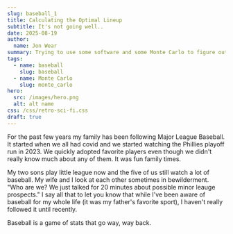 ```yaml
---
slug: baseball_1
title: Calculating the Optimal Lineup
subtitle: It's not going well..
date: 2025-08-19
author:
  name: Jon Wear
summary: Trying to use some software and some Monte Carlo to figure out the best lineup for the Phillies
tags:
  - name: baseball
    slug: baseball
  - name: Monte Carlo
    slug: monte_carlo
hero:
  src: /images/hero.png
  alt: alt name
css: /css/retro-sci-fi.css
draft: true
---
```


For the past few years my family has been following Major League Baseball.  It started when we all had covid and we started watching the Phillies playoff run in 2023.  We quickly adopted favorite players even though we didn't really know much about any of them.  It was fun family times. 

My two sons play little league now and the five of us still watch a lot of baseball.  My wife and I look at each other sometimes in bewilderment.  "Who are we?  We just talked for 20 minutes about possible minor leauge prospects."  I say all that to let you know that while I've been aware of baseball for my whole life (it was my father's favorite sport), I haven't really followed it until recently.  

Baseball is a game of stats that go way, way back.  